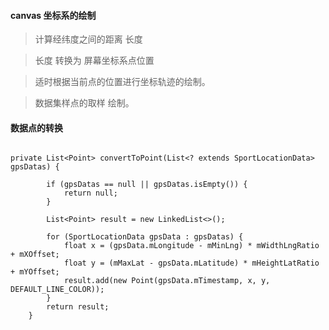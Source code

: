 

#### canvas 坐标系的绘制


> 计算经纬度之间的距离  长度


> 长度 转换为 屏幕坐标系点位置


> 适时根据当前点的位置进行坐标轨迹的绘制。


> 数据集样点的取样 绘制。


>



#### 数据点的转换

```

private List<Point> convertToPoint(List<? extends SportLocationData> gpsDatas) {

        if (gpsDatas == null || gpsDatas.isEmpty()) {
            return null;
        }

        List<Point> result = new LinkedList<>();

        for (SportLocationData gpsData : gpsDatas) {
            float x = (gpsData.mLongitude - mMinLng) * mWidthLngRatio + mXOffset;
            float y = (mMaxLat - gpsData.mLatitude) * mHeightLatRatio + mYOffset;
            result.add(new Point(gpsData.mTimestamp, x, y, DEFAULT_LINE_COLOR));
        }
        return result;
    }



```
